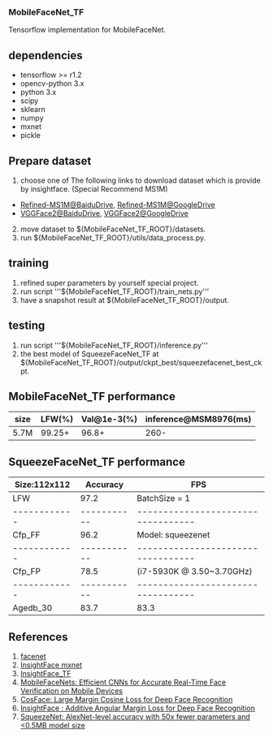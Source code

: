 ### MobileFaceNet_TF

Tensorflow implementation for MobileFaceNet.

## dependencies

- tensorflow >= r1.2
- opencv-python 3.x
- python 3.x
- scipy
- sklearn
- numpy
- mxnet
- pickle

## Prepare dataset

1. choose one of The following links to download dataset which is provide by insightface. (Special Recommend MS1M)
* [Refined-MS1M@BaiduDrive](https://pan.baidu.com/s/1nxmSCch), [Refined-MS1M@GoogleDrive](https://drive.google.com/file/d/1XRdCt3xOw7B3saw0xUSzLRub_HI4Jbk3/view)
* [VGGFace2@BaiduDrive](https://pan.baidu.com/s/1c3KeLzy), [VGGFace2@GoogleDrive](https://drive.google.com/open?id=1KORwx_DWyIScAjD6vbo4CSRu048APoum)
2. move dataset to ${MobileFaceNet_TF_ROOT}/datasets.
3. run ${MobileFaceNet_TF_ROOT}/utils/data_process.py.

## training

1. refined super parameters by yourself special project.
2. run script
'''${MobileFaceNet_TF_ROOT}/train_nets.py'''
3. have a snapshot result at ${MobileFaceNet_TF_ROOT}/output.

## testing

1. run script
'''${MobileFaceNet_TF_ROOT}/inference.py'''
2. the best model of SqueezeFaceNet_TF at ${MobileFaceNet_TF_ROOT}/output/ckpt_best/squeezefacenet_best_ckpt.

## MobileFaceNet_TF performance

|  size  | LFW(%) | Val@1e-3(%) | inference@MSM8976(ms) |
| ------ | ------ | ----------- | --------------------- |
|  5.7M  | 99.25+ |    96.8+    |          260-         |

## SqueezeFaceNet_TF performance

 | Size:112x112 |   Accuracy  |                 FPS                |
 | ------------ | ----------- | ---------------------------------- |
 |     LFW      |   97.2      |            BatchSize = 1           |
 | ------------ | ----------- | ---------------------------------- |
 |    Cfp_FF    |   96.2      |         Model: squeezenet          |
 | ------------ | ----------- | ---------------------------------- |
 |    Cfp_FP    |   78.5      |       (i7-5930K @ 3.50~3.70GHz)    |
 | ------------ | ----------- | ---------------------------------- |
 |   Agedb_30   |   83.7      |                83.3                |


## References

1. [facenet](https://github.com/davidsandberg/facenet)
2. [InsightFace mxnet](https://github.com/deepinsight/insightface)
3. [InsightFace_TF](https://github.com/auroua/InsightFace_TF)
4. [MobileFaceNets: Efficient CNNs for Accurate Real-Time Face Verification on Mobile Devices](https://arxiv.org/abs/1804.07573)
5. [CosFace: Large Margin Cosine Loss for Deep Face Recognition](https://arxiv.org/abs/1801.09414)
6. [InsightFace : Additive Angular Margin Loss for Deep Face Recognition](https://arxiv.org/abs/1801.07698)
7. [SqueezeNet: AlexNet-level accuracy with 50x fewer parameters and <0.5MB model size](http://arxiv.org/abs/1602.07360)
